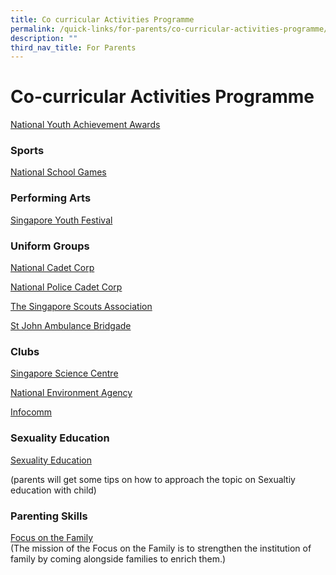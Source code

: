 ```yaml
---
title: Co curricular Activities Programme
permalink: /quick-links/for-parents/co-curricular-activities-programme/
description: ""
third_nav_title: For Parents
---
```

# Co-curricular Activities Programme

<a href="http://www.nyaa.org/" target="_blank">National Youth Achievement Awards</a>

### Sports

[National School Games](https://nsg.moe.edu.sg/sssc/about-us)



### Performing Arts

<a href="http://www.singaporeyouthfestival.sg/" target="_blank">Singapore Youth Festival</a>

### Uniform Groups

[National Cadet Corp](https://www.facebook.com/sgncc.hq/)
  
<a href="http://www.npcc.org.sg/" target="_blank">National Police Cadet Corp</a>

<a href="http://www.scout.sg/" target="_blank">The Singapore Scouts Association</a>   

[St John Ambulance Bridgade](https://stjohn.org.sg/)


### Clubs

 
<a href="http://www.science.edu.sg/" target="_blank">Singapore Science Centre</a>

<a href="http://www.nea.gov.sg/" target="_blank">National Environment Agency</a>

[Infocomm](https://www.saaa.org.sg/infocomm-development-authority-of-singapore-ida/)

### Sexuality Education

[Sexuality Education](https://swisscottagesec.moe.edu.sg/swiss-experience/student-development-programme/sexuality-education/)

(parents will get some tips on how to approach the topic on Sexualtiy education with child)

### Parenting Skills

   
<a href="http://www.family.org.sg/" target="_blank">Focus on the Family</a>    
(The mission of the Focus on the Family is to strengthen the institution of family by coming alongside families to enrich them.)